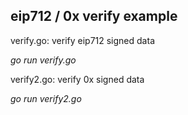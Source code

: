 ## eip712 / 0x verify example

verify.go: verify eip712 signed data

*go run verify.go*

verify2.go: verify 0x signed data

*go run verify2.go*

